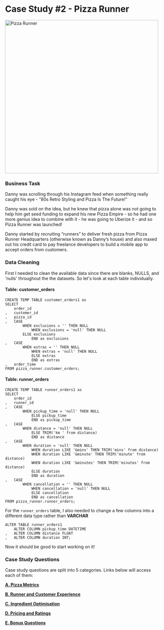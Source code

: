 # Case Study #2 - Pizza Runner

<a href = "https://8weeksqlchallenge.com/case-study-2/"><img alt="Pizza Runner" width="500" src="https://8weeksqlchallenge.com/images/case-study-designs/2.png"></a>

### Business Task
Danny was scrolling through his Instagram feed when something really caught his eye - “80s Retro Styling and Pizza Is The Future!”

Danny was sold on the idea, but he knew that pizza alone was not going to help him get seed funding to expand his new Pizza Empire - so he had one more genius idea to combine with it - he was going to Uberize it - and so Pizza Runner was launched!

Danny started by recruiting “runners” to deliver fresh pizza from Pizza Runner Headquarters (otherwise known as Danny’s house) and also maxed out his credit card to pay freelance developers to build a mobile app to accept orders from customers.

### Data Cleaning

First I needed to clean the available data since there are blanks, NULLS, and 'nulls' throughout the the datasets.  So let's look at each table individually.

#### Table: customer_orders

```
CREATE TEMP TABLE customer_orders1 as
SELECT
	order_id
,	customer_id
,	pizza_id
,	CASE
		WHEN exclusions = '' THEN NULL
        	WHEN exclusions = 'null' THEN NULL
		ELSE exclusions
        	END as exclusions
,	CASE
		WHEN extras = '' THEN NULL
        	WHEN extras = 'null' THEN NULL
        	ELSE extras
        	END as extras
,	order_time
FROM pizza_runner.customer_orders;
```
#### Table: runner_orders

```
CREATE TEMP TABLE runner_orders1 as
SELECT 
	order_id
,	runner_id
,	CASE
		WHEN pickup_time = 'null' THEN NULL
        	ELSE pickup_time
        	END as pickup_time
,	CASE
		WHEN distance = 'null' THEN NULL
        	ELSE TRIM('km ' from distance)
        	END as distance
,	CASE
		WHEN duration = 'null' THEN NULL
        	WHEN duration LIKE '&mins' THEN TRIM('mins' from distance)
        	WHEN duration LIKE '&minute' THEN TRIM('minute' from distance)
        	WHEN duration LIKE '&minutes' THEN TRIM('minutes' from distance)
        	ELSE duration
        	END as duration
,	CASE
		WHEN cancellation = '' THEN NULL
        	WHEN cancellation = 'null' THEN NULL
        	ELSE cancellation
        	END as cancellation
FROM pizza_runner.runner_orders;
```

For the `runner_orders` table, I also needed to change a few columns into a different data type rather than __VARCHAR__

```
ALTER TABLE runner_orders1
	ALTER COLUMN pickup_time DATETIME
,	ALTER COLUMN distance FLOAT
,	ALTER COLUMN duration INT;
```

Now it should be good to start working on it!



### Case Study Questions

Case study questions are split into 5 categories.  Links below will access each of them:

<a href = "https://github.com/zackmwheeler/8-Week-SQL-Challenge/blob/main/Case%20Study%20%232%20-%20Pizza%20Runner/A.%20Pizza%20Metrics.md">**A. Pizza Metrics**</a>

<a href = "https://github.com/zackmwheeler/8-Week-SQL-Challenge/blob/main/Case%20Study%20%232%20-%20Pizza%20Runner/B.%20Runner%20and%20Customer%20Experience.md">**B. Runner and Customer Experience**</a>

<a href = "https://github.com/zackmwheeler/8-Week-SQL-Challenge/blob/main/Case%20Study%20%232%20-%20Pizza%20Runner/C.%20Ingredient%20Optimisation.md">**C. Ingredient Optimisation**</a>

<a href = "https://github.com/zackmwheeler/8-Week-SQL-Challenge/blob/main/Case%20Study%20%232%20-%20Pizza%20Runner/D.%20Pricing%20and%20Ratings.md">**D. Pricing and Ratings**</a>

<a href = "https://github.com/zackmwheeler/8-Week-SQL-Challenge/blob/main/Case%20Study%20%232%20-%20Pizza%20Runner/E.%20Bonus%20Questions.md">**E. Bonus Questions**</a>
